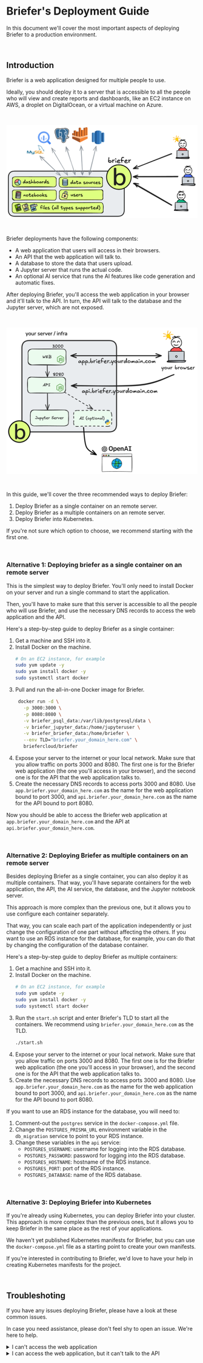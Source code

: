 # Briefer's Deployment Guide

In this document we'll cover the most important aspects of deploying Briefer to a production environment.

<br />

## Introduction

Briefer is a web application designed for multiple people to use.

Ideally, you should deploy it to a server that is accessible to all the people who will view and create reports and dashboards, like an EC2 instance on AWS, a droplet on DigitalOcean, or a virtual machine on Azure.

<br />
<p>
<picture align="center">
  <source  align="center" media="(prefers-color-scheme: dark)" srcset="../assets/img/briefer-usage-overview-dark.png">
  <source align="center" media="(prefers-color-scheme: light)" srcset="../assets/img/briefer-usage-overview.png">
  <img align="center" alt="Briefer usage diagram" src="./assets/img/briefer-usage-overview.png">
</picture>
</p>
<br />

Briefer deployments have the following components:

- A web application that users will access in their browsers.
- An API that the web application will talk to.
- A database to store the data that users upload.
- A Jupyter server that runs the actual code.
- An optional AI service that runs the AI features like code generation and automatic fixes.

After deploying Briefer, you'll access the web application in your browser and it'll talk to the API. In turn, the API will talk to the database and the Jupyter server, which are not exposed.

<br />
<p>
<picture align="center">
  <source  align="center" media="(prefers-color-scheme: dark)" srcset="../assets/img/deployment-overview-dark.png">
  <source align="center" media="(prefers-color-scheme: light)" srcset="../assets/img/deployment-overview.png">
  <img align="center" alt="Briefer usage diagram" src="../assets/img/deployment-overview.png">
</picture>
</p>
<br />

In this guide, we'll cover the three recommended ways to deploy Briefer:

1. Deploy Briefer as a single container on an remote server.
2. Deploy Briefer as a multiple containers on an remote server.
3. Deploy Briefer into Kubernetes.

If you're not sure which option to choose, we recommend starting with the first one.

<br />

### Alternative 1: Deploying briefer as a single container on an remote server

This is the simplest way to deploy Briefer. You'll only need to install Docker on your server and run a single command to start the application.

Then, you'll have to make sure that this server is accessible to all the people who will use Briefer, and use the necessary DNS records to access the web application and the API.

Here's a step-by-step guide to deploy Briefer as a single container:

1. Get a machine and SSH into it.
2. Install Docker on the machine.
   ```bash
   # On an EC2 instance, for example
   sudo yum update -y
   sudo yum install docker -y
   sudo systemctl start docker
   ```
3. Pull and run the all-in-one Docker image for Briefer.
   ```bash
    docker run -d \
      -p 3000:3000 \
      -p 8080:8080 \
      -v briefer_psql_data:/var/lib/postgresql/data \
      -v briefer_jupyter_data:/home/jupyteruser \
      -v briefer_briefer_data:/home/briefer \
      --env TLD="briefer.your_domain_here.com" \
      briefercloud/briefer
   ```
4. Expose your server to the internet or your local network.
   Make sure that you allow traffic on ports 3000 and 8080. The first one is for the Briefer web application (the one you'll access in your browser), and the second one is for the API that the web application talks to.
5. Create the necessary DNS records to access ports 3000 and 8080.
   Use `app.briefer.your_domain_here.com` as the name for the web application bound to port 3000, and `api.briefer.your_domain_here.com` as the name for the API bound to port 8080.

Now you should be able to access the Briefer web application at `app.briefer.your_domain_here.com` and the API at `api.briefer.your_domain_here.com`.

<br />

### Alternative 2: Deploying Briefer as multiple containers on an remote server

Besides deploying Briefer as a single container, you can also deploy it as multiple containers. That way, you'll have separate containers for the web application, the API, the AI service, the database, and the Jupyter notebook server.

This approach is more complex than the previous one, but it allows you to use configure each container separately.

That way, you can scale each part of the application independently or just change the configuration of one part without affecting the others. If you want to use an RDS instance for the database, for example, you can do that by changing the configuration of the database container.

Here's a step-by-step guide to deploy Briefer as multiple containers:

1. Get a machine and SSH into it.
2. Install Docker on the machine.
   ```bash
   # On an EC2 instance, for example
   sudo yum update -y
   sudo yum install docker -y
   sudo systemctl start docker
   ```
3. Run the `start.sh` script and enter Briefer's TLD to start all the containers.
   We recommend using `briefer.your_domain_here.com` as the TLD.
   ```bash
   ./start.sh
   ```
4. Expose your server to the internet or your local network.
   Make sure that you allow traffic on ports 3000 and 8080. The first one is for the Briefer web application (the one you'll access in your browser), and the second one is for the API that the web application talks to.
5. Create the necessary DNS records to access ports 3000 and 8080.
   Use `app.briefer.your_domain_here.com` as the name for the web application bound to port 3000, and `api.briefer.your_domain_here.com` as the name for the API bound to port 8080.

If you want to use an RDS instance for the database, you will need to:

1. Comment-out the `postgres` service in the `docker-compose.yml` file.
2. Change the `POSTGRES_PRISMA_URL` environment variable in the `db_migration` service to point to your RDS instance.
3. Change these variables in the `api` service:
   - `POSTGRES_USERNAME`: username for logging into the RDS database.
   - `POSTGRES_PASSWORD`: password for logging into the RDS database.
   - `POSTGRES_HOSTNAME`: hostname of the RDS instance.
   - `POSTGRES_PORT`: port of the RDS instance.
   - `POSTGRES_DATABASE`: name of the RDS database.

<br />

### Alternative 3: Deploying Briefer into Kubernetes

If you're already using Kubernetes, you can deploy Briefer into your cluster. This approach is more complex than the previous ones, but it allows you to keep Briefer in the same place as the rest of your applications.

We haven't yet published Kubernetes manifests for Briefer, but you can use the `docker-compose.yml` file as a starting point to create your own manifests.

If you're interested in contributing to Briefer, we'd love to have your help in creating Kubernetes manifests for the project.

<br />

## Troubleshoting

If you have any issues deploying Briefer, please have a look at these common issues.

In case you need assistance, please don't feel shy to open an issue. We're here to help.

<details>
  <summary>I can't access the web application</summary>

If you're not able to access the web application, Briefer is either not running or not exposed to the internet (or within your local network). The latter is the most common issue.

To check if Briefer is running, SSH into your server and run `docker ps`. You should see a container using the image `briefercloud/briefer` or `briefercloud/briefer-web`. If you don't see it, Briefer is not running.

If Briefer is running, have a look at its logs and see if there are any errors. You can do that by running `docker logs <container_id>`, where `<container_id>` is the ID of the Briefer container.

Finally, make sure that you've exposed your server to the internet or your local network. You can do that by allowing traffic on ports 3000 and 8080 and creating the necessary DNS records to access these ports, which should be `app.briefer.your_domain_here.com` and `api.briefer.your_domain_here.com`.

If you want to change the domains that Briefer uses, you can do that by changing the `TLD` environment variable in your root `.env` file and restarting the Briefer container.

</details>

<details>
  <summary>I can access the web application, but it can't talk to the API</summary>

In this case, it's likely that the API is not available on `api.briefer.your_domain_here.com`, so double check that you've created the necessary DNS records using the correct values.

If you do have the correct DNS records, check if the API is running by SSHing into your server and running `docker ps`. You should see a container using the image `briefercloud/briefer` or `briefercloud/briefer-api` and exposing port 8080.

If the container is running, check its logs by running `docker logs <container_id>`, where `<container_id>` is the ID of the API container. Look for any errors that might indicate why the API is not working.

Also, see if you can `cURL` the API from your server. You can do that by running `curl api.briefer.your_domain_here.com` in your terminal. If you can cURL the API from the server but the web application can't talk to it, it's likely that there's a network issue at play.

</details>
